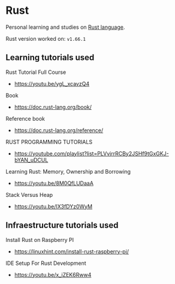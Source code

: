 # Rust

Personal learning and studies on <a href="https://www.rust-lang.org/">Rust language</a>.

Rust version worked on: `v1.66.1`

## Learning tutorials used

Rust Tutorial Full Course
- https://youtu.be/ygL_xcavzQ4

Book
- https://doc.rust-lang.org/book/

Reference book
- https://doc.rust-lang.org/reference/

RUST PROGRAMMING TUTORIALS
- https://youtube.com/playlist?list=PLVvjrrRCBy2JSHf9tGxGKJ-bYAN_uDCUL

Learning Rust: Memory, Ownership and Borrowing
- https://youtu.be/8M0QfLUDaaA

Stack Versus Heap
- https://youtu.be/IX3fDYz0WyM

## Infraestructure tutorials used

Install Rust on Raspberry PI
- https://linuxhint.com/install-rust-raspberry-pi/

IDE Setup For Rust Development
- https://youtu.be/x_iZEK6Rww4